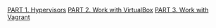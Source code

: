[PART 1. Hypervisors](https://github.com/JuniorDevOps/DevOps_online_Kiev_2020Q42021Q1/tree/main/m2/task2.1/part1/README.MD)
[PART 2. Work with VirtualBox](https://github.com/JuniorDevOps/DevOps_online_Kiev_2020Q42021Q1/tree/main/m2/task2.1/part2/README.MD)
[PART 3. Work with Vagrant](https://github.com/JuniorDevOps/DevOps_online_Kiev_2020Q42021Q1/tree/main/m2/task2.1/part3/README.MD)
